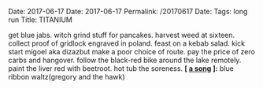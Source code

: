 Date: 2017-06-17
Date: 2017-06-17
Permalink: /20170617
Date: 
Tags:  long run
Title: TITANIUM
  
get blue jabs. witch grind stuff for pancakes. harvest weed at sixteen. collect proof of gridlock engraved in poland. feast on a kebab salad. kick start migoel aka dizazbut make a poor choice of route. pay the price of zero carbs and hangover. follow the black-red bike around the lake remotely. paint the liver red with beetroot. hot tub the soreness.
**[ [a song](https://open.spotify.com/track/6ucB1GNW2ENMoO2Vm5xUvj) ]:** blue ribbon waltz(gregory and the hawk)